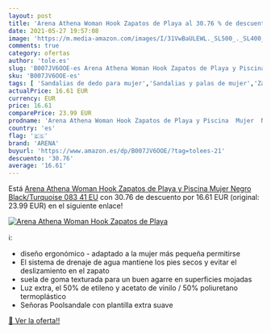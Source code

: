 ```yaml
---
layout: post
title: 'Arena Athena Woman Hook Zapatos de Playa al 30.76 % de descuento'
date: 2021-05-27 19:57:08
image: 'https://m.media-amazon.com/images/I/31VwBaULEWL._SL500_._SL400_.jpg'
comments: true
category: ofertas
author: 'tole.es'
slug: 'B007JV6OOE-es Arena Athena Woman Hook Zapatos de Playa y Piscina Mujer...'
sku: 'B007JV6OOE-es'
tags: [ 'Sandalias de dedo para mujer','Sandalias y palas de mujer','Zapatos','Zapatos para mujer','Zapatos y complementos','arena','zapatos', ]
actualPrice: 16.61 EUR
currency: EUR
price: 16.61
comparePrice: 23.99 EUR
prodname: 'Arena Athena Woman Hook Zapatos de Playa y Piscina  Mujer  Negro  Black/Turquoise 083   41 EU'
country: 'es'
flag: '🇪🇸'
brand: 'ARENA'
buyurl: 'https://www.amazon.es/dp/B007JV6OOE/?tag=tolees-21'
descuento: '30.76'
average: '16.61'
---
```


Está [Arena Athena Woman Hook Zapatos de Playa y Piscina  Mujer  Negro  Black/Turquoise 083   41 EU](https://www.amazon.es/dp/B007JV6OOE/?tag=tolees-21) con 30.76 de descuento por 16.61 EUR (original: 23.99 EUR) en el siguiente enlace!

[![Arena Athena Woman Hook Zapatos de Playa](https://m.media-amazon.com/images/I/31VwBaULEWL._SL500_._SL400_.jpg)](https://www.amazon.es/dp/B007JV6OOE/?tag=tolees-21)

ℹ️:

- diseño ergonómico - adaptado a la mujer más pequeña permitirse
- El sistema de drenaje de agua mantiene los pies secos y evitar el deslizamiento en el zapato
- suela de goma texturada para un buen agarre en superficies mojadas
- Luz extra, el 50% de etileno y acetato de vinilo / 50% poliuretano termoplástico
- Señoras Poolsandale con plantilla extra suave

[🛒 Ver la oferta!!](https://www.amazon.es/dp/B007JV6OOE/?tag=tolees-21)
